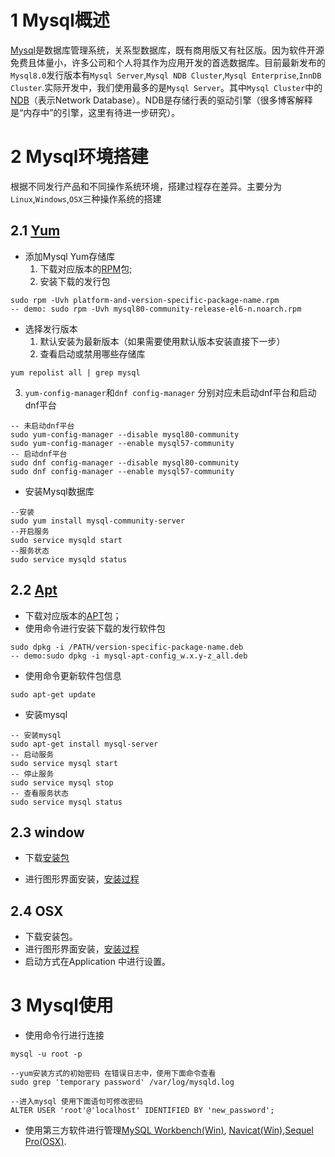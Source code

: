 # 1 Mysql概述

[Mysql](https://www.mysql.com/ "Mysql")是数据库管理系统，关系型数据库，既有商用版又有社区版。因为软件开源免费且体量小，许多公司和个人将其作为应用开发的首选数据库。目前最新发布的`Mysql8.0`发行版本有`Mysql Server`,`Mysql NDB Cluster`,`Mysql Enterprise`,`InnDB Cluster`.实际开发中，我们使用最多的是`Mysql Server`。其中`Mysql Cluster`中的[NDB](https://en.wikipedia.org/wiki/Ndb_Cluster "NDB")（表示Network Database）。NDB是存储行表的驱动引擎（很多博客解释是“内存中”的引擎，这里有待进一步研究）。

# 2 Mysql环境搭建

根据不同发行产品和不同操作系统环境，搭建过程存在差异。主要分为 `Linux`,`Windows`,`OSX`三种操作系统的搭建

## 2.1 [Yum](https://dev.mysql.com/doc/mysql-yum-repo-quick-guide/en/ "Yum存储库")
- 添加Mysql Yum存储库 
  1. 下载对应版本的[RPM](https://dev.mysql.com/downloads/repo/yum/ "RPM")包;
  2. 安装下载的发行包
```shell
sudo rpm -Uvh platform-and-version-specific-package-name.rpm
-- demo: sudo rpm -Uvh mysql80-community-release-el6-n.noarch.rpm
```
- 选择发行版本
  1. 默认安装为最新版本（如果需要使用默认版本安装直接下一步）
  2. 查看启动或禁用哪些存储库

```shell
yum repolist all | grep mysql
```

  3. `yum-config-manager`和`dnf config-manager` 分别对应未启动dnf平台和启动dnf平台

```shell
-- 未启动dnf平台
sudo yum-config-manager --disable mysql80-community
sudo yum-config-manager --enable mysql57-community
-- 启动dnf平台
sudo dnf config-manager --disable mysql80-community
sudo dnf config-manager --enable mysql57-community
```
- 安装Mysql数据库
```shell
--安装
sudo yum install mysql-community-server
--开启服务
sudo service mysqld start
--服务状态
sudo service mysqld status
```

## 2.2 [Apt](https://dev.mysql.com/doc/mysql-apt-repo-quick-guide/en/ "Apt存储库")

- 下载对应版本的[APT](https://dev.mysql.com/downloads/repo/apt/ "APT")包；
- 使用命令进行安装下载的发行软件包
```shell
sudo dpkg -i /PATH/version-specific-package-name.deb
-- demo:sudo dpkg -i mysql-apt-config_w.x.y-z_all.deb
```
- 使用命令更新软件包信息
```shell
sudo apt-get update
```
- 安装mysql
```shell
-- 安装mysql
sudo apt-get install mysql-server
-- 启动服务
sudo service mysql start
-- 停止服务
sudo service mysql stop
-- 查看服务状态
sudo service mysql status
```

## 2.3 window

- 下载[安装包](https://dev.mysql.com/downloads/installer/ "安装包")

- 进行图形界面安装，[安装过程](https://www.runoob.com/w3cnote/windows10-mysql-installer.html "安装过程")

## 2.4 OSX
- 下载安装包。
- 进行图形界面安装，[安装过程](https://dev.mysql.com/doc/refman/8.0/en/osx-installation-pkg.html "安装过程")
- 启动方式在Application 中进行设置。

# 3 Mysql使用
- 使用命令行进行连接
```shell
mysql -u root -p

--yum安装方式的初始密码 在错误日志中，使用下面命令查看
sudo grep 'temporary password' /var/log/mysqld.log

--进入mysql 使用下面语句可修改密码
ALTER USER 'root'@'localhost' IDENTIFIED BY 'new_password';

```
- 使用第三方软件进行管理[MySQL Workbench(Win)](http://www.mysql.com/downloads/workbench/ "MySQL Workbench(Win)"), [Navicat(Win)](https://www.navicat.com/en/products/navicat-for-mysql "Navicat(Win)"),[Sequel Pro(OSX)](http://www.sequelpro.com/ "Sequel Pro(OSX)").
